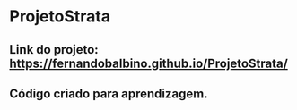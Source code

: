 # ProjetoStrata
## Link do projeto: https://fernandobalbino.github.io/ProjetoStrata/
## Código criado para aprendizagem.
